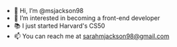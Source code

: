 - 🐙 Hi, I’m @msjackson98
- 🌟 I’m interested in becoming a front-end developer
- 📚 I just started Harvard's CS50
- 📫 You can reach me at sarahmjackson98@gmail.com

<!---
msjackson98/msjackson98 is a ✨ special ✨ repository because its `README.md` (this file) appears on your GitHub profile.
You can click the Preview link to take a look at your changes.
--->
